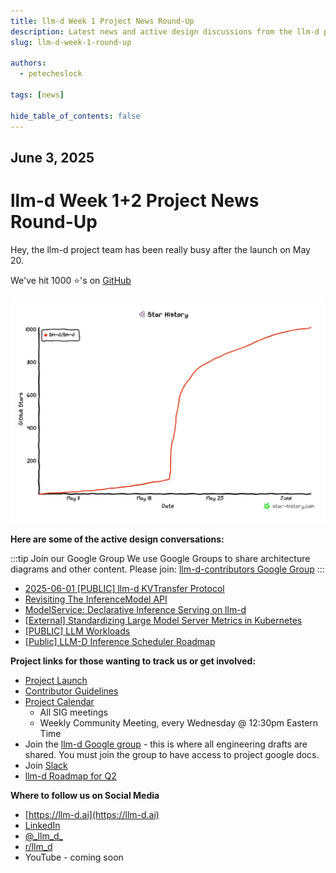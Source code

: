 ```yaml
---
title: llm-d Week 1 Project News Round-Up
description: Latest news and active design discussions from the llm-d project team, including protocol developments, API updates, and community resources for contributors and followers.
slug: llm-d-week-1-round-up

authors:
  - petecheslock
 
tags: [news]

hide_table_of_contents: false
---
```


## June 3, 2025

# **llm-d Week 1+2 Project News Round-Up**

 Hey, the llm-d project team has been really busy after the launch on May 20.

We've hit 1000 ⭐️'s on [GitHub](https://github.com/llm-d/llm-d)

![llm-d Star Chart](../docs/assets/images/star-history-202563.png)

<!-- truncate -->

**Here are some of the active design conversations:**

:::tip Join our Google Group
We use Google Groups to share architecture diagrams and other content. Please join: [llm-d-contributors Google Group](https://groups.google.com/g/llm-d-contributors)
:::


* [2025-06-01 \[PUBLIC\] llm-d KVTransfer Protocol](https://docs.google.com/document/d/1zBkToR9XWjvBYLxu15JeoGpq16nH5sFFensZP_3lJQU/view)
* [Revisiting The InferenceModel API](https://docs.google.com/document/d/1x6aI9pbTF5oOsaEQYc9n4pBBY3_AuEY2X51VKxmBSnU/view)
* [ModelService: Declarative Inference Serving on llm-d](https://docs.google.com/document/d/1HA-2yNZpc1F4KhyeYA30shjZpYEDqGIJXqVgDVv3SWU/view)
* [\[External\] Standardizing Large Model Server Metrics in Kubernetes](https://docs.google.com/document/d/1SpSp1E6moa4HSrJnS4x3NpLuj88sMXr2tbofKlzTZpk/view)
* [\[PUBLIC\] LLM Workloads](https://docs.google.com/document/d/1Ia0oRGnkPS8anB4g-_XPGnxfmOTOeqjJNb32Hlo_Tp0)
* [[Public\] LLM-D Inference Scheduler Roadmap](https://docs.google.com/document/d/1Giim_pIGKb4MDue9YFJBlsVkPsWomfVTIFuTmP3PZIo)

**Project links for those wanting to track us or get involved:**

* [Project Launch](https://www.youtube.com/live/Gr8jomztY2s?si=_FT4gGpWGU6MQLyl&t=4994)
* [Contributor Guidelines](https://llm-d.ai/docs/community/contribute)
* [Project Calendar](http://red.ht/llm-d-public-calendar)
    - All SIG meetings
    - Weekly Community Meeting, every Wednesday @ 12:30pm Eastern Time
* Join the [llm-d Google group](http://red.ht/llm-d-google-group) - this is where all engineering drafts are shared. You must join the group to have access to project google docs.
* Join [Slack](https://inviter.co/llm-d-slack)
* [llm-d Roadmap for Q2](https://github.com/llm-d/llm-d/issues/26)

**Where to follow us on Social Media**

* [https://llm-d.ai](https://llm-d.ai)
* [LinkedIn](http://linkedin.com/company/llm-d)
* [@\_llm\_d\_](https://twitter.com/_llm_d_)
* [r/llm\_d](https://www.reddit.com/r/llm_d/)
* YouTube - coming soon